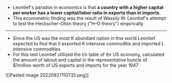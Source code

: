 - Leontief's paradox in economics is that **a country with a higher capital per worker has a lower capital/labor ratio in exports than in imports**. 
- This econometric finding was the result of Wassily W. Leontief's attempt to test the Heckscher–Ohlin theory ("H–O theory") empirically.
---
- Since the US was the most K abundant nation in thw world Leontief expected to find that it exported K intensive commoditis and imported L intensive commodities
- For this test Leontief utilized the i/o table of thr US economy, calculated the amount of labout and capital in the representative buncle of $1million worth of US exports and imports for the year 1947

![[Pasted image 20220927110735.png]]

